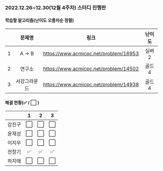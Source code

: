 ### 2022.12.26~12.30(12월 4주차) 스터디 진행판

#### 학습할 알고리즘(난이도 오름차순 정렬)

|      |      문제명      |                             링크                             | 난이도 |
| :--: | :--------------: | :----------------------------------------------------------: | :----: |
|  1  |   A → B   | https://www.acmicpc.net/problem/16953 |  실버 2  |
|  2   |   연구소   | https://www.acmicpc.net/problem/14502 | 골드 4 |
|  3   | 서강그라운드 | https://www.acmicpc.net/problem/14938 | 골드 4 |

#### 해결 현황(:white_check_mark: / :white_large_square:  )

|        |          1           |          2           |          3           |
| :----: | :------------------: | :------------------: | :------------------: |
| 강진구 | :white_large_square: | :white_large_square: | :white_large_square: |
| 윤재성 | :white_large_square: | :white_large_square: | :white_large_square: |
| 이지우 | :white_large_square: | :white_large_square: |  :white_large_square:  |
| 전창기 | :white_check_mark: |  :white_check_mark:  |  :white_check_mark:  |
| 하지애 | :white_large_square: | :white_large_square: | :white_large_square:  |
